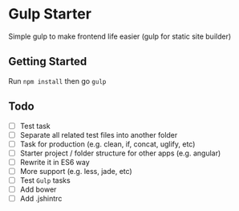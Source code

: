 # Gulp Starter

Simple gulp to make frontend life easier (gulp for static site builder)

## Getting Started

Run `npm install` then go `gulp`

## Todo

- [ ] Test task
- [ ] Separate all related test files into another folder
- [ ] Task for production (e.g. clean, if, concat, uglify, etc)
- [ ] Starter project / folder structure for other apps (e.g. angular)
- [ ] Rewrite it in ES6 way
- [ ] More support (e.g. less, jade, etc)
- [ ] Test `Gulp` tasks
- [ ] Add bower
- [ ] Add .jshintrc
